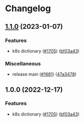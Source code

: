 # Changelog

## [1.1.0](https://github.com/andyw8/cspell-dicts/compare/@cspell/dict-k8s-v1.0.0...@cspell/dict-k8s@1.1.0) (2023-01-07)


### Features

* k8s dictionary ([#1705](https://github.com/andyw8/cspell-dicts/issues/1705)) ([bf03a43](https://github.com/andyw8/cspell-dicts/commit/bf03a434fdc657b2cf0d5d6ed2380951fd27614f))


### Miscellaneous

* release main ([#1681](https://github.com/andyw8/cspell-dicts/issues/1681)) ([47a3478](https://github.com/andyw8/cspell-dicts/commit/47a34789c05111e7b3cb693beb5d456bf25a0cb0))

## 1.0.0 (2022-12-17)


### Features

* k8s dictionary ([#1705](https://github.com/streetsidesoftware/cspell-dicts/issues/1705)) ([bf03a43](https://github.com/streetsidesoftware/cspell-dicts/commit/bf03a434fdc657b2cf0d5d6ed2380951fd27614f))

